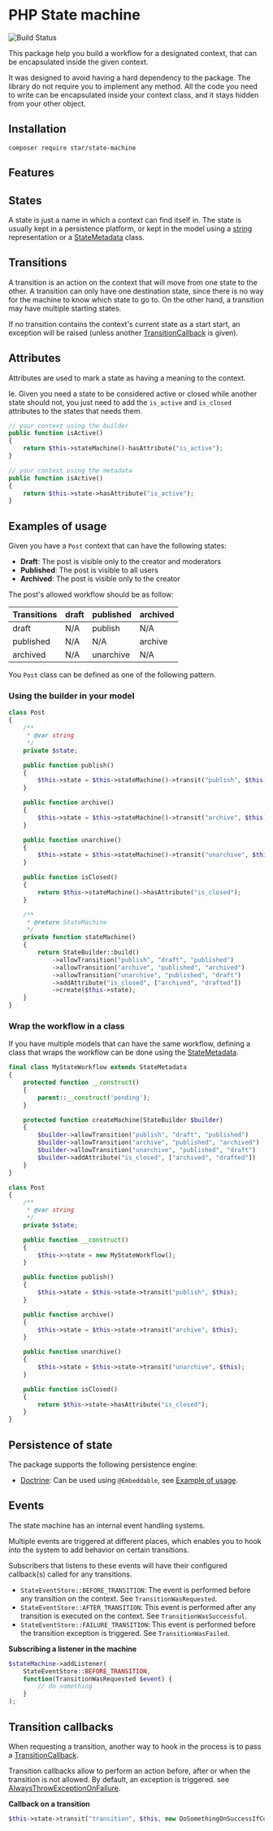 # PHP State machine

![Build Status](https://github.com/yvoyer/php-state/actions/workflows/php.yml/badge.svg)

This package help you build a workflow for a designated context, that can be encapsulated inside the given context.

It was designed to avoid having a hard dependency to the package. The library do not require you to implement any method.
All the code you need to write can be encapsulated inside your context class, and it stays hidden from your other object.


## Installation

`composer require star/state-machine`

## Features

## States

A state is just a name in which a context can find itself in. The state is usually kept in a persistence platform,
 or kept in the model using a [string](https://github.com/yvoyer/php-state/blob/master/examples/ContextUsingBuilderTest.php)
 representation or a [StateMetadata](https://github.com/yvoyer/php-state/blob/master/examples/ContextUsingCustomMetadataTest.php) class.

## Transitions

A transition is an action on the context that will move from one state to the other. A transition can only
 have one destination state, since there is no way for the machine to know which state to go to. On the other hand,
a transition may have multiple starting states.

If no transition contains the context's current state as a start start, an exception will be raised (unless another
  [TransitionCallback](https://github.com/yvoyer/php-state/blob/master/src/Callbacks/) is given).

## Attributes

Attributes are used to mark a state as having a meaning to the context.

Ie. Given you need a state to be considered active or closed while another state should not,
 you just need to add the `is_active` and `is_closed` attributes to the states that needs them.

```php
// your context using the builder
public function isActive()
{
    return $this->stateMachine()-hasAttribute("is_active");
}
```

```php
// your context using the metadata
public function isActive()
{
    return $this->state->hasAttribute("is_active");
}
```

## Examples of usage

Given you have a `Post` context that can have the following states:

* **Draft**: The post is visible only to the creator and moderators
* **Published**: The post is visible to all users
* **Archived**: The post is visible only to the creator

The post's allowed workflow should be as follow:

| Transitions | draft | published | archived |
| ----------- | ----- | --------- | -------- |
| draft       | N/A   | publish   | N/A      |
| published   | N/A   | N/A       | archive  |
| archived    | N/A   | unarchive | N/A      |

You `Post` class can be defined as one of the following pattern.

### Using the builder in your model

```php
class Post
{
    /**
     * @var string
     */
    private $state;

    public function publish()
    {
        $this->state = $this->stateMachine()->transit("publish", $this);
    }

    public function archive()
    {
        $this->state = $this->stateMachine()->transit("archive", $this);
    }

    public function unarchive()
    {
        $this->state = $this->stateMachine()->transit("unarchive", $this);
    }

    public function isClosed()
    {
        return $this->stateMachine()->hasAttribute("is_closed");
    }

    /**
     * @return StateMachine
     */
    private function stateMachine()
    {
        return StateBuilder::build()
            ->allowTransition("publish", "draft", "published")
            ->allowTransition("archive", "published", "archived")
            ->allowTransition("unarchive", "published", "draft")
            ->addAttribute("is_closed", ["archived", "drafted"])
            ->create($this->state);
    }
}
```

### Wrap the workflow in a class

If you have multiple models that can have the same workflow, defining a class that wraps the workflow can be done using
the [StateMetadata](https://github.com/yvoyer/php-state/blob/master/src/StateMetadata.php).

```php
final class MyStateWorkflow extends StateMetadata
{
    protected function __construct()
    {
        parent::__construct('pending');
    }

    protected function createMachine(StateBuilder $builder)
    {
        $builder->allowTransition("publish", "draft", "published")
        $builder->allowTransition("archive", "published", "archived")
        $builder->allowTransition("unarchive", "published", "draft")
        $builder->addAttribute("is_closed", ["archived", "drafted"])
    }
}

class Post
{
    /**
     * @var string
     */
    private $state;

    public function __construct()
    {
        $this->>state = new MyStateWorkflow();
    }

    public function publish()
    {
        $this->state = $this->state->transit("publish", $this);
    }

    public function archive()
    {
        $this->state = $this->state->transit("archive", $this);
    }

    public function unarchive()
    {
        $this->state = $this->state->transit("unarchive", $this);
    }

    public function isClosed()
    {
        return $this->state->hasAttribute("is_closed");
    }
}
```

## Persistence of state

The package supports the following persistence engine:

* [Doctrine](https://github.com/doctrine/doctrine2): Can be used using `@Embeddable`, see
 [Example of usage](https://github.com/yvoyer/php-state/blob/master/examples/DoctrineMappedContextTest.php).

## Events

The state machine has an internal event handling systems.

Multiple events are triggered at different places, which enables you to hook into the system to add
behavior on certain transitions.

Subscribers that listens to these events will have their configured callback(s) called for any transitions.

* `StateEventStore::BEFORE_TRANSITION`: The event is performed before any transition on the context. See `TransitionWasRequested`.
* `StateEventStore::AFTER_TRANSITION`: This event is performed after any transition is executed on the context. See `TransitionWasSuccessful`.
* `StateEventStore::FAILURE_TRANSITION`: This event is performed before the transition exception is triggered. See `TransitionWasFailed`.

**Subscribing a listener in the machine**

```php
$stateMachine->addListener(
    StateEventStore::BEFORE_TRANSITION,
    function(TransitionWasRequested $event) {
        // do something
    }
);
```

## Transition callbacks

When requesting a transition, another way to hook in the process is to pass
 a [TransitionCallback](https://github.com/yvoyer/php-state/blob/master/src/Callbacks/).

Transition callbacks allow to perform an action before, after or when the transition is not allowed.
By default, an exception is triggered. see [AlwaysThrowExceptionOnFailure](https://github.com/yvoyer/php-state/blob/master/src/Callbacks/AlwaysThrowExceptionOnFailure).

**Callback on a transition**

```php
$this->state->transit("transition", $this, new DoSomethingOnSuccessIfConditionMatches());
```
